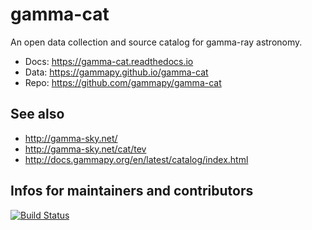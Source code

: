 # gamma-cat

An open data collection and source catalog for gamma-ray astronomy.

* Docs: https://gamma-cat.readthedocs.io
* Data: https://gammapy.github.io/gamma-cat
* Repo: https://github.com/gammapy/gamma-cat

## See also

* http://gamma-sky.net/
* http://gamma-sky.net/cat/tev
* http://docs.gammapy.org/en/latest/catalog/index.html

## Infos for maintainers and contributors

[![Build Status](https://travis-ci.org/gammapy/gamma-cat.svg?branch=master)](https://travis-ci.org/gammapy/gamma-cat)


